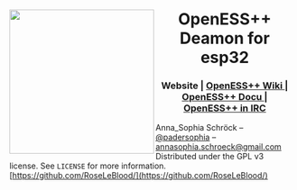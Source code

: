 <div>
 <img src="https://roseleblood.github.io/openess/Logo-OpenESS.png" width="256" align="left">
 <div align="center">
  <h1>OpenESS++ Deamon for esp32</h1>
   <h3>
       Website
     </a>
     <span> | </span>
     <a href="https://github.com/RoseLeBlood/openess/wiki">
        OpenESS++ Wiki
     </a>
     <span> | </span>
     <a href="https://roseleblood.github.io/openess/html/d3/dcc/md__r_e_a_d_m_e.html">
      OpenESS++ Docu
     </a>
     <span> | </span>
     <a href="https://webchat.freenode.net/?channels=openess">
       OpenESS++ in IRC
     </a>
   </h3>
 </div>
</div>


Anna_Sophia Schröck – [@padersophia](https://twitter.com/padersophia) – annasophia.schroeck@gmail.com
Distributed under the GPL v3 license. See ``LICENSE`` for more information.
[https://github.com/RoseLeBlood/](https://github.com/RoseLeBlood/)


[wiki]: https://github.com/RoseLeBlood/openess/wiki
